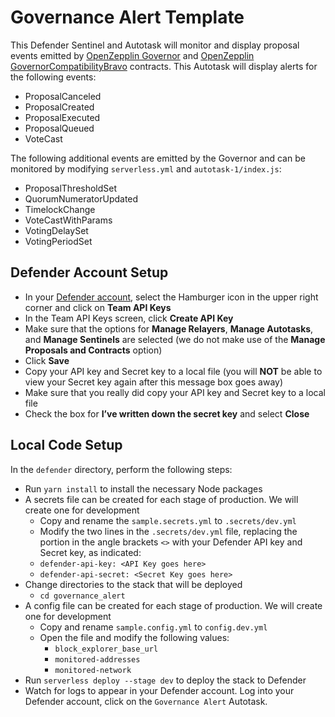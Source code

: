 # Governance Alert Template

This Defender Sentinel and Autotask will monitor and display proposal events emitted by [OpenZepplin Governor](https://docs.openzeppelin.com/contracts/4.x/api/governance) and [OpenZepplin GovernorCompatibilityBravo](https://docs.openzeppelin.com/contracts/4.x/api/governance#GovernorCompatibilityBravo) contracts.  This Autotask will display alerts for the following events:
* ProposalCanceled
* ProposalCreated
* ProposalExecuted
* ProposalQueued
* VoteCast

The following additional events are emitted by the Governor and can be monitored by modifying `serverless.yml` and `autotask-1/index.js`:
* ProposalThresholdSet
* QuorumNumeratorUpdated
* TimelockChange
* VoteCastWithParams
* VotingDelaySet
* VotingPeriodSet

## Defender Account Setup

- In your [Defender account](https://defender.openzeppelin.com/), select the Hamburger icon in the upper right corner and click on **Team API Keys**
- In the Team API Keys screen, click **Create API Key**
- Make sure that the options for **Manage Relayers**, **Manage Autotasks**, and **Manage Sentinels** are selected (we do not make use of the **Manage Proposals and Contracts** option)
- Click **Save**
- Copy your API key and Secret key to a local file (you will **NOT** be able to view your Secret key again after this message box goes away)
- Make sure that you really did copy your API key and Secret key to a local file
- Check the box for **I’ve written down the secret key** and select **Close**

## Local Code Setup

In the `defender` directory, perform the following steps:

- Run `yarn install` to install the necessary Node packages
- A secrets file can be created for each stage of production. We will create one for development
  - Copy and rename the `sample.secrets.yml` to `.secrets/dev.yml`
  - Modify the two lines in the `.secrets/dev.yml` file, replacing the portion in the angle brackets `<>` with your Defender API key and Secret key, as indicated:
  - `defender-api-key: <API Key goes here>`
  - `defender-api-secret: <Secret Key goes here>`
- Change directories to the stack that will be deployed
  - `cd governance_alert`
- A config file can be created for each stage of production. We will create one for development
  - Copy and rename `sample.config.yml` to `config.dev.yml`
  - Open the file and modify the following values:
    - `block_explorer_base_url`
    - `monitored-addresses`
    - `monitored-network`
- Run `serverless deploy --stage dev` to deploy the stack to Defender
- Watch for logs to appear in your Defender account.  Log into your Defender account, click on the `Governance Alert` Autotask.
